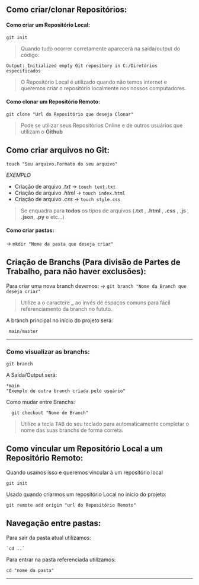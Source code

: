 ## Como criar/clonar Repositórios:

#### Como criar um Repositório Local:

 `git init`

> Quando tudo ocorrer corretamente aparecerá na saída/output do código: 

`Output: Initialized empty Git repository in C:/Diretórios especificados`

>O Repositório Local é utilizado quando não temos internet e queremos criar o repositório localmente nos nossos computadores. 

#### Como clonar um Repositório Remoto:

`git clone "Url do Repositório que deseja Clonar"`

> Pode se utilizar seus Repositórios Online e de outros usuários que utilizam o **Github**   
 
## Como criar arquivos no Git:

`touch "Seu arquivo.Formato do seu arquivo"`

*EXEMPLO* 
 - Criação de arquivo *.txt* 
-> `touch text.txt`
- Criação de arquivo *.html*
-> `touch index.html`
- Criação de arquivo *.css*
-> `touch style.css`

> Se enquadra para **todos** os tipos de arquivos (**.txt** , **.html** , **.css** , **.js** , **.json**, **.py** e etc...)

#### Como criar pastas:

-> `mkdir "Nome da pasta que deseja criar"`


## Criação de Branchs (Para divisão de Partes de Trabalho, para não haver exclusões):
Para criar uma nova branch devemos: 
-> `git branch "Nome da Branch que deseja criar"`

> Utilize a o caractere **_** ao invés de espaços comuns para fácil referenciamento da branch no fututo.

A branch principal no início do projeto será: 

     main/master
___
### Como visualizar as branchs:

`git branch`

A Saída/Output será:

    *main
    "Exemplo de outra branch criada pelo usuário"

  Como mudar entre Branchs:

      git checkout "Nome de Branch"

> Utilize a tecla <kbd>TAB</kbd> do seu teclado para automaticamente completar o nome das suas branchs de forma correta.

## Como vincular um Repositório Local a um Repositório Remoto:

Quando usamos isso e queremos vincular à um repositório local
  

    git init

Usado quando criarmos um repositório Local no inicio do projeto:  

    git remote add origin "url do Repositório Remoto"

## Navegação entre pastas:
Para sair da pasta atual utilizamos:

    `cd ..` 

 Para entrar na pasta referenciada utilizamos:

    cd "nome da pasta"

 
___


